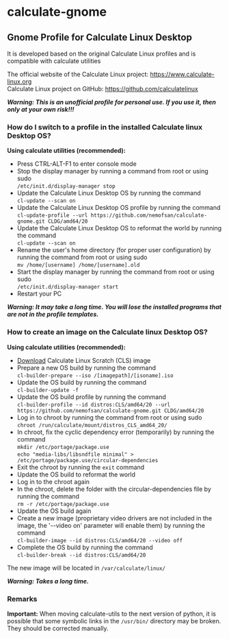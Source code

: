 # calculate-gnome  

## Gnome Profile for Calculate Linux Desktop  

It is developed based on the original Calculate Linux profiles and is compatible with calculate utilities  

The official website of the Calculate Linux project: https://www.calculate-linux.org  
Calculate Linux project on GitHub: https://github.com/calculatelinux  

***Warning: This is an unofficial profile for personal use. If you use it, then only at your own risk!!!***  

### How do I switch to a profile in the installed Calculate linux Desktop OS?  
**Using calculate utilities (recommended):**  
* Press CTRL-ALT-F1 to enter console mode  
* Stop the display manager by running a command from root or using sudo  
`/etc/init.d/display-manager stop`
* Update the Calculate Linux Desktop OS by running the command  
`cl-update --scan on`
* Update the Calculate Linux Desktop OS profile by running the command  
`cl-update-profile --url https://github.com/nemofsan/calculate-gnome.git CLDG/amd64/20`
* Update the Calculate Linux Desktop OS to reformat the world by running the command  
`cl-update --scan on`
* Rename the user's home directory (for proper user configuration) by running the command from root or using sudo  
`mv /home/[username] /home/[username].old`
* Start the display manager by running the command from root or using sudo  
`/etc/init.d/display-manager start`
* Restart your PC  

***Warning: It may take a long time. You will lose the installed programs that are not in the profile templates.***  

### How to create an image on the Calculate linux Desktop OS?  
**Using calculate utilities (recommended):**  
* [Download](https://wiki.calculate-linux.org/desktop) Calculate Linux Scratch (CLS) image  
* Prepare a new OS build by running the command  
`cl-builder-prepare --iso /[imagepath]/[isoname].iso `
* Update the OS build by running the command  
`cl-builder-update -f`
* Update the OS build profile by running the command  
`cl-builder-profile --id distros:CLS/amd64/20 --url https://github.com/nemofsan/calculate-gnome.git CLDG/amd64/20`
* Log in to chroot by running the command from root or using sudo  
`chroot /run/calculate/mount/distros_CLS_amd64_20/`
* In chroot, fix the cyclic dependency error (temporarily) by running the command  
`mkdir /etc/portage/package.use`  
`echo "media-libs/libsndfile minimal" > /etc/portage/package.use/circular-dependencies`
* Exit the chroot by running the `exit` command  
* Update the OS build to reformat the world  
* Log in to the chroot again  
* In the chroot, delete the folder with the circular-dependencies file by running the command  
`rm -r /etc/portage/package.use`
* Update the OS build again  
* Create a new image (proprietary video drivers are not included in the image, the '--video on' parameter will enable them) by running the command  
`cl-builder-image --id distros:CLS/amd64/20 --video off `
* Complete the OS build by running the command  
`cl-builder-break --id distros:CLS/amd64/20` 

The new image will be located in `/var/calculate/linux/`  

***Warning: Takes a long time.***  

### Remarks
**Important:** When moving calculate-utils to the next version of python, it is possible that some symbolic links in the `/usr/bin/` directory may be broken. They should be corrected manually.
